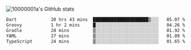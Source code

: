 ![10000001a's GitHub stats](https://github-readme-stats.vercel.app/api?username=10000001a&show_icons=true&theme=onedark&count_private=true)

<!-- [![Top Langs](https://github-readme-stats.vercel.app/api/top-langs/?username=10000001a&layout=compact&theme=onedark&langs_count=5)](https://github.com/anuraghazra/github-readme-stats) -->
<!--
**10000001a/10000001a** is a ✨ _special_ ✨ repository because its `README.md` (this file) appears on your GitHub profile.

Here are some ideas to get you started:

- 🔭 I’m currently working on ...
- 🌱 I’m currently learning ...
- 👯 I’m looking to collaborate on ...
- 🤔 I’m looking for help with ...
- 💬 Ask me about ...
- 📫 How to reach me: ...
- 😄 Pronouns: ...
- ⚡ Fun fact: ...
-->

<!--START_SECTION:waka-->

```txt
Dart             20 hrs 43 mins  █████████████████████▒░░░   85.07 %
Groovy           1 hr 2 mins     █░░░░░░░░░░░░░░░░░░░░░░░░   04.26 %
Gradle           28 mins         ▒░░░░░░░░░░░░░░░░░░░░░░░░   01.92 %
YAML             27 mins         ▒░░░░░░░░░░░░░░░░░░░░░░░░   01.89 %
TypeScript       24 mins         ▒░░░░░░░░░░░░░░░░░░░░░░░░   01.65 %
```

<!--END_SECTION:waka-->
